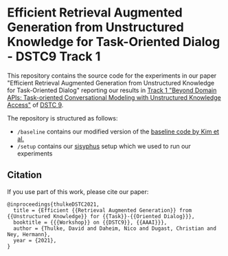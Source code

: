 # Efficient Retrieval Augmented Generation from Unstructured Knowledge for Task-Oriented Dialog - DSTC9 Track 1

This repository contains the source code for the experiments in our paper "Efficient Retrieval Augmented Generation from Unstructured Knowledge for Task-Oriented Dialog" reporting our results in [Track 1 "Beyond Domain APIs: Task-oriented Conversational Modeling with Unstructured Knowledge Access"](https://github.com/alexa/alexa-with-dstc9-track1-dataset) of [DSTC 9](https://dstc9.dstc.community).

The repository is structured as follows:
- `/baseline` contains our modified version of the [baseline code by Kim et al.](https://github.com/alexa/alexa-with-dstc9-track1-dataset)
- `/setup` contains our [sisyphus](https://github.com/rwth-i6/sisyphus) setup which we used to run our experiments

## Citation

If you use part of this work, please cite our paper:

```
@inproceedings{thulkeDSTC2021,
  title = {Efficient {{Retrieval Augmented Generation}} from {{Unstructured Knowledge}} for {{Task}}-{{Oriented Dialog}}},
  booktitle = {{{Workshop}} on {{DSTC9}}, {{AAAI}}},
  author = {Thulke, David and Daheim, Nico and Dugast, Christian and Ney, Hermann},
  year = {2021},
}
```
